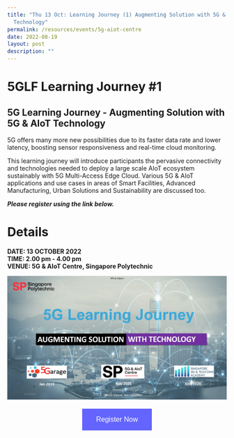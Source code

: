 ```yaml
---
title: "Thu 13 Oct: Learning Journey (1) Augmenting Solution with 5G & AIoT
  Technology"
permalink: /resources/events/5g-aiot-centre
date: 2022-08-19
layout: post
description: ""
---
```

# 5GLF Learning Journey #1

## **5G Learning Journey - Augmenting Solution with 5G & AIoT Technology**


5G offers many more new possibilities due to its faster data rate and lower latency, boosting sensor responsiveness and real-time cloud monitoring. 

This learning journey will introduce participants the pervasive connectivity and technologies needed to deploy a large scale AIoT ecosystem sustainably with 5G Multi-Access Edge Cloud. Various 5G & AIoT applications and use cases in areas of Smart Facilities, Advanced Manufacturing, Urban Solutions and Sustainability are discussed too.

***Please register using the link below.***
# Details
**DATE: 13 OCTOBER 2022** <br> 
**TIME: 2.00 pm - 4.00 pm** <br> 
**VENUE: 5G & AIoT Centre, Singapore Polytechnic**<br>


![5G Learning Journey Cover Pic](/images/events/5GLF/5G%20Learning%20Journey%20Cover%20Pic.jpg)

<style>
#register {
  background-color: #0000ff;
  border: none;
  color: white;
  padding: 16px 32px;
  text-align: center;
  font-size: 16px;
  margin: 4px 2px;
  opacity: 0.6;
  transition: 0.3s;
  display: inline-block;
  text-decoration: none;
  cursor: pointer;
}
</style>

<center><a href="https://form.gov.sg/628f22d33778d80011a07cc6 " target="_blank"><button id="register" class="btn">Register Now</button></a></center>